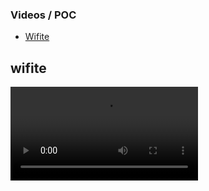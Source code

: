 ### Videos / POC

- [Wifite]()


## wifite 

![wifite](https://github.com/aruncs31s/ethical-hacking/blob/main/video/simplescreenrecorder-2023-01-14_21.43.57.mp4?raw=true)
